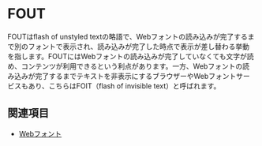 # FOUT

FOUTはflash of unstyled textの略語で、Webフォントの読み込みが完了するまで別のフォントで表示され、読み込みが完了した時点で表示が差し替わる挙動を指します。FOUTにはWebフォントの読み込みが完了していなくても文字が読め、コンテンツが利用できるという利点があります。一方、Webフォントの読み込みが完了するまでテキストを非表示にするブラウザーやWebフォントサービスもあり、こちらはFOIT（flash of invisible text）と呼ばれます。

## 関連項目

- [Webフォント](./web-font.md)

